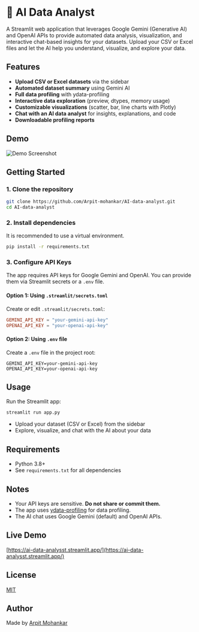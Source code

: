 # 🧠 AI Data Analyst

A Streamlit web application that leverages Google Gemini (Generative AI) and OpenAI APIs to provide automated data analysis, visualization, and interactive chat-based insights for your datasets. Upload your CSV or Excel files and let the AI help you understand, visualize, and explore your data.

## Features
- **Upload CSV or Excel datasets** via the sidebar
- **Automated dataset summary** using Gemini AI
- **Full data profiling** with ydata-profiling
- **Interactive data exploration** (preview, dtypes, memory usage)
- **Customizable visualizations** (scatter, bar, line charts with Plotly)
- **Chat with an AI data analyst** for insights, explanations, and code
- **Downloadable profiling reports**

## Demo
![Demo Screenshot](#) <!-- Add a screenshot if available -->

## Getting Started

### 1. Clone the repository
```bash
git clone https://github.com/Arpit-mohankar/AI-data-analyst.git
cd AI-data-analyst
```

### 2. Install dependencies
It is recommended to use a virtual environment.
```bash
pip install -r requirements.txt
```

### 3. Configure API Keys
The app requires API keys for Google Gemini and OpenAI. You can provide them via Streamlit secrets or a `.env` file.

#### Option 1: Using `.streamlit/secrets.toml`
Create or edit `.streamlit/secrets.toml`:
```toml
GEMINI_API_KEY = "your-gemini-api-key"
OPENAI_API_KEY = "your-openai-api-key"
```

#### Option 2: Using `.env` file
Create a `.env` file in the project root:
```
GEMINI_API_KEY=your-gemini-api-key
OPENAI_API_KEY=your-openai-api-key
```

## Usage
Run the Streamlit app:
```bash
streamlit run app.py
```

- Upload your dataset (CSV or Excel) from the sidebar
- Explore, visualize, and chat with the AI about your data

## Requirements
- Python 3.8+
- See `requirements.txt` for all dependencies

## Notes
- Your API keys are sensitive. **Do not share or commit them.**
- The app uses [ydata-profiling](https://github.com/ydataai/ydata-profiling) for data profiling.
- The AI chat uses Google Gemini (default) and OpenAI APIs.

## Live Demo
[https://ai-data-analysst.streamlit.app/](https://ai-data-analysst.streamlit.app/)

## License
[MIT](LICENSE) <!-- Add a LICENSE file if available -->

## Author
Made by [Arpit Mohankar](mailto:arpitmohankar24@gmail.com) 
